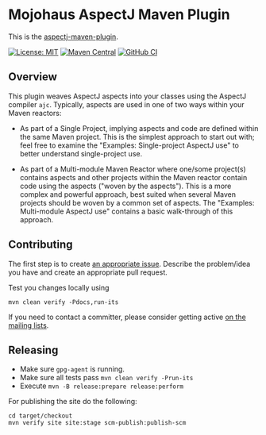 # Mojohaus AspectJ Maven Plugin

This is the [aspectj-maven-plugin](https://www.mojohaus.org/aspectj-maven-plugin/).

[![License: MIT](https://img.shields.io/badge/License-MIT-yellow.svg)](https://opensource.org/licenses/MIT)
[![Maven Central](https://img.shields.io/maven-central/v/org.codehaus.mojo/aspectj-maven-plugin.svg?label=Maven%20Central)](https://search.maven.org/artifact/org.codehaus.mojo/aspectj-maven-plugin)
[![GitHub CI](https://github.com/mojohaus/aspectj-maven-plugin/actions/workflows/maven.yml/badge.svg)](https://github.com/mojohaus/aspectj-maven-plugin/actions/workflows/maven.yml)

## Overview

This plugin weaves AspectJ aspects into your classes using the AspectJ compiler `ajc`.
Typically, aspects are used in one of two ways within your Maven reactors:

* As part of a Single Project, implying aspects and code are defined within the same Maven project.
  This is the simplest approach to start out with; feel free to examine the
  "Examples: Single-project AspectJ use" to better understand single-project use.

* As part of a Multi-module Maven Reactor where one/some project(s) contains aspects and other
  projects within the Maven reactor contain code using the aspects ("woven by the aspects").
  This is a more complex and powerful approach, best suited when several Maven projects should be woven
  by a common set of aspects. The "Examples: Multi-module AspectJ use" contains a basic walk-through
  of this approach.

## Contributing

The first step is to create [an appropriate issue](https://github.com/mojohaus/aspectj-maven-plugin/issues). Describe the problem/idea you have and create an appropriate pull request.

Test you changes locally using

```shell
mvn clean verify -Pdocs,run-its
```

If you need to contact a committer, please consider getting active [on the mailing lists](https://groups.google.com/forum/#!forum/mojohaus-dev).

## Releasing

* Make sure `gpg-agent` is running.
* Make sure all tests pass `mvn clean verify -Prun-its`
* Execute `mvn -B release:prepare release:perform`

For publishing the site do the following:

```
cd target/checkout
mvn verify site site:stage scm-publish:publish-scm
```

